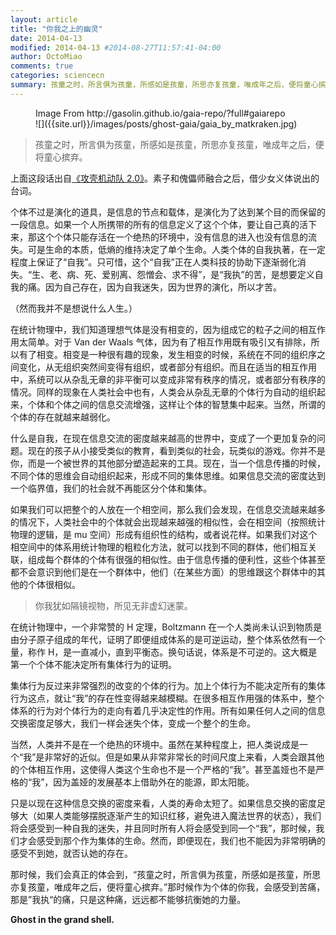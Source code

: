 ```yaml
---
layout: article
title: "你我之上的幽灵"
date: 2014-04-13
modified: 2014-04-13 #2014-08-27T11:57:41-04:00
author: OctoMiao
comments: true
categories: sciencecn
summary: 孩童之时，所言俱为孩童，所感如是孩童，所思亦复孩童，唯成年之后，便将童心摈弃。
---
```



<figure markdown="1">
<figcaption>
Image From http://gasolin.github.io/gaia-repo/?full#gaiarepo
</figcaption>
![]({{site.url}}/images/posts/ghost-gaia/gaia_by_matkraken.jpg)
</figure>

> 孩童之时，所言俱为孩童，所感如是孩童，所思亦复孩童，唯成年之后，便将童心摈弃。

上面这段话出自[《攻壳机动队 2.0》](http://movie.douban.com/subject/3142101/)。素子和傀儡师融合之后，借少女义体说出的台词。

个体不过是演化的道具，是信息的节点和载体，是演化为了达到某个目的而保留的一段信息。如果一个人所携带的所有的信息定义了这个个体，要让自己真的活下来，那这个个体只能存活在一个绝热的环境中，没有信息的进入也没有信息的流失。可是生命的本质，低熵的维持决定了单个生命。人类个体的自我执著，在一定程度上保证了“自我”。只可惜，这个“自我”正在人类科技的协助下逐渐弱化消失。“生、老、病、死、爱别离、怨憎会、求不得”，是“我执”的苦，是想要定义自我的痛。因为自己存在，因为自我迷失，因为世界的演化，所以才苦。

（然而我并不是想说什么人生。）

在统计物理中，我们知道理想气体是没有相变的，因为组成它的粒子之间的相互作用太简单。对于 Van der Waals 气体，因为有了相互作用既有吸引又有排除，所以有了相变。相变是一种很有趣的现象，发生相变的时候，系统在不同的组织序之间变化，从无组织突然间变得有组织，或者部分有组织。而且在适当的相互作用中，系统可以从杂乱无章的非平衡可以变成非常有秩序的情况，或者部分有秩序的情况。同样的现象在人类社会中也有，人类会从杂乱无章的个体行为自动的组织起来，个体和个体之间的信息交流增强，这样让个体的智慧集中起来。当然，所谓的个体的存在就越来越弱化。

什么是自我，在现在信息交流的密度越来越高的世界中，变成了一个更加复杂的问题。现在的孩子从小接受类似的教育，看到类似的社会，玩类似的游戏。你并不是你，而是一个被世界的其他部分塑造起来的工具。现在，当一个信息传播的时候，不同个体的思维会自动组织起来，形成不同的集体思维。如果信息交流的密度达到一个临界值，我们的社会就不再能区分个体和集体。

如果我们可以把整个的人放在一个相空间，那么我们会发现，在信息交流越来越多的情况下，人类社会中的个体就会出现越来越强的相似性，会在相空间（按照统计物理的逻辑，是 mu 空间）形成有组织性的结构，或者说花样。如果我们对这个相空间中的体系用统计物理的粗粒化方法，就可以找到不同的群体，他们相互关联，组成每个群体的个体有很强的相似性。由于信息传播的便利性，这些个体甚至都不会意识到他们是在一个群体中，他们（在某些方面）的思维跟这个群体中的其他的个体很相似。

> 你我犹如隔镜视物，所见无非虚幻迷蒙。

在统计物理中，一个非常赞的 H 定理，Boltzmann 在一个人类尚未认识到物质是由分子原子组成的年代，证明了即便组成体系的是可逆运动，整个体系依然有一个量，称作 H，是一直减小，直到平衡态。换句话说，体系是不可逆的。这大概是第一个个体不能决定所有集体行为的证明。

集体行为反过来非常强烈的改变的个体的行为。加上个体行为不能决定所有的集体行为这点，就让“我”的存在性变得越来越模糊。在很多相互作用强的体系中，整个体系的行为对个体行为的走向有着几乎决定性的作用。所有如果任何人之间的信息交换密度足够大，我们一样会迷失个体，变成一个整个的生命。

当然，人类并不是在一个绝热的环境中。虽然在某种程度上，把人类说成是一个“我”是非常好的近似。但是如果从非常非常长的时间尺度上来看，人类会跟其他的个体相互作用，这使得人类这个生命也不是一个严格的“我”。甚至盖娅也不是严格的“我”，因为盖娅的发展基本上借助外在的能源，即太阳能。

只是以现在这种信息交换的密度来看，人类的寿命太短了。如果信息交换的密度足够大（如果人类能够摆脱逐渐产生的知识红移，避免进入魔法世界的状态），我们将会感受到一种自我的迷失，并且同时所有人将会感受到同一个“我”，那时候，我们才会感受到那个作为集体的生命。然而，即便现在，我们也不能因为非常明确的感受不到她，就否认她的存在。

那时候，我们会真正的体会到，“孩童之时，所言俱为孩童，所感如是孩童，所思亦复孩童，唯成年之后，便将童心摈弃。”那时候作为个体的你我，会感受到苦痛，那是”我执“的痛，只是这种痛，远远都不能够抗衡她的力量。

**Ghost in the grand shell.**
